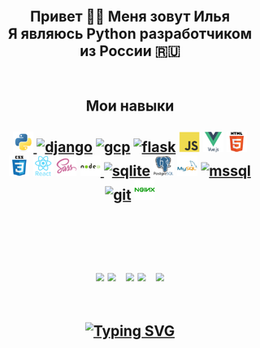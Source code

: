 <h1 id='test' align="center">Привет ✌🏻 Меня зовут Илья <br> Я являюсь Python разработчиком из России 🇷🇺 <br><br>
</h1>
<h1 align="center">Мои навыки
<br><br>
<a href="https://www.python.org" target="_blank" rel="noreferrer"><img src="https://raw.githubusercontent.com/devicons/devicon/master/icons/python/python-original.svg" alt="python" width="40" height="40"> </a> <a href="https://www.djangoproject.com/" target="_blank" rel="noreferrer"><img src="https://cdn.worldvectorlogo.com/logos/django.svg" alt="django" width="40" height="40"></a> <a href="https://cloud.google.com" target="_blank" rel="noreferrer"><img src="https://www.vectorlogo.zone/logos/google_cloud/google_cloud-icon.svg" alt="gcp" width="40" height="40"></a> <a href="https://flask.palletsprojects.com/" target="_blank" rel="noreferrer"><img src="https://www.vectorlogo.zone/logos/pocoo_flask/pocoo_flask-icon.svg" alt="flask" width="40" height="40"></a> <a href="https://developer.mozilla.org/en-US/docs/Web/JavaScript" target="_blank" rel="noreferrer"><img src="https://raw.githubusercontent.com/devicons/devicon/master/icons/javascript/javascript-original.svg" alt="javascript" width="40" height="40"></a> <a href="https://vuejs.org/" target="_blank" rel="noreferrer"><img src="https://raw.githubusercontent.com/devicons/devicon/master/icons/vuejs/vuejs-original-wordmark.svg" alt="vuejs" width="40" height="40"></a> <a href="https://www.w3.org/html/" target="_blank" rel="noreferrer"><img src="https://raw.githubusercontent.com/devicons/devicon/master/icons/html5/html5-original-wordmark.svg" alt="html5" width="40" height="40"></a> <a href="https://www.w3schools.com/css/" target="_blank" rel="noreferrer"><img src="https://raw.githubusercontent.com/devicons/devicon/master/icons/css3/css3-original-wordmark.svg" alt="css3" width="40" height="40"></a> <a href="https://reactjs.org/" target="_blank" rel="noreferrer"><img src="https://raw.githubusercontent.com/devicons/devicon/master/icons/react/react-original-wordmark.svg" alt="react" width="40" height="40"></a> <a href="https://sass-lang.com" target="_blank" rel="noreferrer"><img src="https://raw.githubusercontent.com/devicons/devicon/master/icons/sass/sass-original.svg" alt="sass" width="40" height="40"></a> <a href="https://nodejs.org" target="_blank" rel="noreferrer"> <img src="https://raw.githubusercontent.com/devicons/devicon/master/icons/nodejs/nodejs-original-wordmark.svg" alt="nodejs" width="40" height="40"/> </a> <a href="https://www.sqlite.org/" target="_blank" rel="noreferrer"><img src="https://www.vectorlogo.zone/logos/sqlite/sqlite-icon.svg" alt="sqlite" width="40" height="40"></a> <a href="https://www.postgresql.org" target="_blank" rel="noreferrer"><img src="https://raw.githubusercontent.com/devicons/devicon/master/icons/postgresql/postgresql-original-wordmark.svg" alt="postgresql" width="40" height="40"></a> <a href="https://www.mysql.com/" target="_blank" rel="noreferrer"><img src="https://raw.githubusercontent.com/devicons/devicon/master/icons/mysql/mysql-original-wordmark.svg" alt="mysql" width="40" height="40"></a> <a href="https://www.microsoft.com/en-us/sql-server" target="_blank" rel="noreferrer"><img src="https://www.svgrepo.com/show/303229/microsoft-sql-server-logo.svg" alt="mssql" width="40" height="40"></a> <a href="https://git-scm.com/" target="_blank" rel="noreferrer"><img src="https://www.vectorlogo.zone/logos/git-scm/git-scm-icon.svg" alt="git" width="40" height="40"></a> <a href="https://www.nginx.com" target="_blank" rel="noreferrer"><img src="https://raw.githubusercontent.com/devicons/devicon/master/icons/nginx/nginx-original.svg" alt="nginx" width="40" height="40"></a><br><br>
</h1>
<br><br>
<h1 align="center">

![](https://github-profile-summary-cards.vercel.app/api/cards/profile-details?username=Colobok2002&theme=solarized_dark)
![](https://github-profile-summary-cards.vercel.app/api/cards/most-commit-language?username=Colobok2002&theme=solarized_dark)&nbsp;&nbsp;&nbsp;![](https://github-profile-summary-cards.vercel.app/api/cards/repos-per-language?username=Colobok2002&theme=solarized_dark)
![](https://github-profile-summary-cards.vercel.app/api/cards/stats?username=Colobok2002&theme=solarized_dark)&nbsp;&nbsp; ![](https://github-profile-summary-cards.vercel.app/api/cards/productive-time?username=Colobok2002&theme=solarized_dark)
<br><br>
</h1>
<h1 align="center">
<a href="https://www.linux.com/what-is-linux/"><img src="https://readme-typing-svg.herokuapp.com?font=Robots&duration=500&pause=500&color=00F70A&multiline=true&repeat=true&height=180&lines=0000010000101101+0000010001000010;0000010000111110+00100000+;0000010000111111+0000010000110000+;0000010001000001+0000010001000101+;0000010000110000+0000010000111011+;0000010000111010+0000010000110000;root%40root+%3A+~%24+help" alt="Typing SVG" /></a></h1>